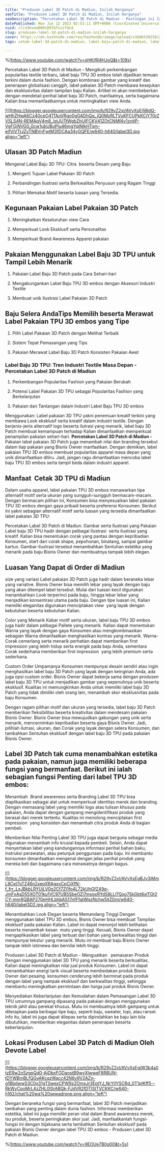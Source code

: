 ```yaml
---
title: "Produsen Label 3D Patch di Madiun, Inilah Harganya"
seoTitle: "Produsen Label 3D Patch di Madiun, Inilah Harganya"
seoDescription: "Percetakan Label 3D Patch di Madiun - Postingan ini Ialah Review dengan detail yang PT. Devote Labelindo Ulas Perihal Jasa Percetakan Label 3D Patch"
datePublished: Mon Jun 12 2023 02:53:11 GMT+0000 (Coordinated Universal Time)
cuid: clis9evew000109lbfszzfdz4
slug: produsen-label-3d-patch-di-madiun-inilah-harganya
cover: https://cdn.hashnode.com/res/hashnode/image/upload/v1686538258124/f23f8f86-753a-4a76-8609-eac2a0ced125.jpeg
tags: cetak-label-3d-patch-di-madiun, label-baju-patch-di-madiun, label-baju-jersey-madiun

---
```


%[https://www.youtube.com/watch?v=qHKifR4HJoQ&t=109s] 

Percetakan Label 3D Patch di Madiun - Mengikuti perkembangan popularitas textile terbaru, label baju TPU 3D embos telah dijadikan temuan terkini dalam dunia fashion. Dengan kombinasi gambar yang kreatif dan penerapan globalisasi canggih, label pakaian 3D Patch membawa kesejukan dan eksklusivitas dalam tampilan baju Kalian. Artikel ini akan membeberkan dengan mendetail perihal label baju 3D Patch, manfaatnya, serta bagaimana Kalian bisa memanfaatkannya untuk meningkatkan view Anda.

[![](https://blogger.googleusercontent.com/img/b/R29vZ2xl/AVvXsEj5BdQ-wHhZHwA6Cz40cpO41TAoVRgo0gGADhQq_jQ0MzRLTVuKFCUPkKCjY70rZVSLS4N-REMAqV4m8_IstJUTtWgbZhUlFCKV41ZOtCNMf4v1znjtP-VgFGjNVG0_0cw1ubUBuPIu46mgYqlNIkHTxm-eifViVTrJZyTNBVnFwtM3fDCAa34yGQFE/w640-h640/label3D.jpg align="left")](https://blogger.googleusercontent.com/img/b/R29vZ2xl/AVvXsEj5BdQ-wHhZHwA6Cz40cpO41TAoVRgo0gGADhQq_jQ0MzRLTVuKFCUPkKCjY70rZVSLS4N-REMAqV4m8_IstJUTtWgbZhUlFCKV41ZOtCNMf4v1znjtP-VgFGjNVG0_0cw1ubUBuPIu46mgYqlNIkHTxm-eifViVTrJZyTNBVnFwtM3fDCAa34yGQFE/s900/label3D.jpg)

## Ulasan 3D Patch Madiun

Mengenal Label Baju 3D TPU: Citra  beserta Desain yang Baju

1. Mengerti Tujuan Label Pakaian 3D Patch
    
2. Perbandingan Ilustrasi serta Berkwalitas Penyusun yang Ragam Tinggi
    
3. Pilihan Memakai Motif beserta luasan yang Tersedia.
    

## Kegunaan Pakaian Label Pakaian 3D Patch

1. Meningkatkan Keseluruhan view Cara
    
2. Memperkuat Look Eksklusif serta Personalitas
    
3. Memperkuat Brand Awareness Apparel pakaian
    

## Pakaian Menggunakan Label Baju 3D TPU untuk Tampil Lebih Menarik

1. Pakaian Label Baju 3D Patch pada Cara Sehari-hari
    
2. Mengabungankan Label Baju TPU 3D embos dengan Aksesori Industri Textile
    
3. Membuat unik Ilustrasi Label Pakaian 3D Patch
    

## Baju Selera AndaTips Memilih beserta Merawat Label Pakaian TPU 3D embos yang Tipe

1. Pilih Label Pakaian 3D Patch dengan Melihat Terbaik
    
2. Sistem Tepat Pemasangan yang Tips
    
3. Pakaian Merawat Label Baju 3D Patch Konsisten Pakaian Awet
    

### Label Baju 3D TPU: Tren Industri Textile Masa Depan - Percetakan Label 3D Patch di Madiun

1. Perkembangan Popularitas Fashion yang Pakaian Berubah
    
2. Potensi Label Pakaian 3D TPU sebagai Popularitas Fashion yang Berkelanjutan
    
3. Pakaian dan Tantangan dalam Industri Label Baju TPU 3D embos
    

Menggunakan: Label pakaian 3D TPU yakni penemuan kreatif terkini yang membawa Look eksklusif serta kreatif dalam industri textile. Dengan berjenis-jenis alternatif logo beserta ilutrasi yang menarik, label baju 3D Patch membuat kemampuan terhadap Kalian dimanfaatkan memperkuat penampilan pakaian sehari-hari. **Percetakan Label 3D Patch di Madiun -** Pakaian label pakaian 3D Patch juga menambah nilai dan branding tersebut dalam tiap pakaian yang Bisnis Owner manfaatkan. Dengan demikian, label pakaian TPU 3D embos membuat popularitas apparel masa depan yang unik dimanfaatkan ditiru. Jadi, jangan ragu dimanfaatkan mencoba label baju TPU 3D embos serta tampil beda dalam industri apparel.

## Manfaat  Cetak 3D TPU di Madiun

Dalam usaha apparel, label pakaian TPU 3D embos menawarkan tipe alternatif motif serta ukuran yang sungguh-sungguh bermacam-macam. Dengan bermacam pilihan ini, Konsumen bisa menyesuaikan label pakaian TPU 3D embos dengan gaya pribadi beserta preferensi Konsumen. Berikut ini yakni sebagian alternatif motif serta luasan yang tersedia dimanfaatkan label pakaian 3D TPU:

Percetakan Label 3D Patch di Madiun. Gambar serta Ilustrasi yang Pakaian Label baju 3D TPU hadir dengan pelbagai Ilustrasi  serta ilustrasi yang kreatif. Kalian bisa menentukan corak yang pantas dengan kepribadian Konsumen, start dari corak shape, pepohonan, binatang, sampai gambar kartun. Gambar-ilustrasi tersebut menambahkan Sentuhan estetika yang menarik pada baju Bisnis Owner dan membuatnya tampak lebih elegan.

## Luasan Yang Dapat di Order di Madiun

size yang variasi Label pakaian 3D Patch juga hadir dalam beraneka lebar yang variative. Bisnis Owner bisa memilih lebar yang layak dengan baju yang akan ditempel label tersebut. Mulai dari luasan kecil digunakan menambahkan Look terperinci pada baju, hingga lebar lebar yang menjadikan konsentrasi utama pada baju. Dengan tipe luasan ini, Kalian memiliki eleganitas digunakan menciptakan view  yang layak dengan kebutuhan beserta kebutuhan Kalian.

Color yang Menarik Kabar motif serta ukuran, label baju TPU 3D embos juga hadir dalam pelbagai Pallete yang menarik. Kalian dapat menentukan Warna yang layak dengan gaya Konsumen atau mengkombinasikan sebagian Warna dimanfaatkan menghasilkan kontras yang menarik. Warna-Corak cemerlang serta menarik perhatian dapat memberikan first impression yang lebih hidup serta energik pada baju Anda, sementara Corak sederhana memberikan first impression  yang lebih premium serta sederhana.

Custom Order Umpamanya Konsumen mempunyai desain sendiri atau ingin menghasilkan label baju 3D Patch yang layak dengan keinginan Anda, ada juga opsi custom order. Bisnis Owner dapat bekerja sama dengan produsen label baju 3D TPU untuk menjadikan gambar yang sepenuhnya unik beserta eksklusif. Kualitas ini memungkinkan Anda untuk memiliki label baju 3D Patch yang tidak dimiliki oleh orang lain, menambah skor eksklusivitas pada baju Konsumen.

Dengan ragam pilihan motif dan ukuran yang tersedia, label baju 3D Patch memberikan fleksibilitas beserta kreativitas dalam mendesain pakaian Bisnis Owner. Bisnis Owner bisa mewujudkan gabungan yang unik serta menarik, mencerminkan kepribadian beserta gaya Bisnis Owner. Jadi, pilihlah ilutrasi, ukuran, dan Corak yang layak dengan selera Konsumen, dan tambahkan Sentuhan eksklusif dengan label baju 3D TPU pada pakaian Bisnis Owner.

## Label 3D Patch tak cuma menambahkan estetika pada pakaian, namun juga memiliki beberapa fungsi yang bermanfaat. Berikut ini ialah sebagian fungsi Penting dari label TPU 3D embos:

Menambah  Brand awareness serta Branding Label 3D TPU bisa diaplikasikan sebagai alat untuk memperkuat identitas merek dan branding. Dengan memasang label yang memiliki logo atau tulisan khusus pada pakaian, Anda dapat dengan gampang mengidentifikasi produk yang berasal dari merek tertentu. Kualitas ini menolong menciptakan first impression  yang konsisten dan menambah citra produk Anda di bagian pembeli.

Memberikan Nilai Penting Label 3D TPU juga dapat berguna sebagai media digunakan menambah info krusial kepada pembeli. Selain, Anda dapat menyertakan label yang kandungannya informasi perihal bahan baku, instruksi perawatan, atau petunjuk penggunaan pada baju. Ini membantu konsumen dimanfaatkan mengenal dengan jelas perihal produk yang mereka beli dan bagaimana cara merawatnya dengan bagus.

[![](https://blogger.googleusercontent.com/img/b/R29vZ2xl/AVvXsEgBJv3jMmL8CeI7oTZ46n2xepXRAgxvCpCjXfN-f_frr_LxJBkbLRYUjLV0g2Cf7Zl1fo4L72kUhGfZ49q-JmFxAsD55XOT01ku1VC97UB5SbeOZi7mxgxRYdS8LLl7Qxo75kGbt8xlTGt2CY-mnr8QBAP270eHHLbhbAS17nfFfatWqzNchw5itZGm/w640-h640/label3D2.jpg align="left")](https://blogger.googleusercontent.com/img/b/R29vZ2xl/AVvXsEgBJv3jMmL8CeI7oTZ46n2xepXRAgxvCpCjXfN-f_frr_LxJBkbLRYUjLV0g2Cf7Zl1fo4L72kUhGfZ49q-JmFxAsD55XOT01ku1VC97UB5SbeOZi7mxgxRYdS8LLl7Qxo75kGbt8xlTGt2CY-mnr8QBAP270eHHLbhbAS17nfFfatWqzNchw5itZGm/s900/label3D2.jpg)

Menambahkan Look Elegan beserta Memandang Tinggi Dengan menggunakan label TPU 3D embos, Bisnis Owner bisa membuat Tampilan eksklusif pada pakaian Kalian. Label ini dapat menonjol lebih kelihatan beserta menambah kesan  mutu yang tinggi. Kecuali, Bisnis Owner dapat mengaplikasikan label yang terbuat dari bahan yang berkwalitas tinggi dan mempunyai tekstur yang menarik. Mutu ini membuat baju Bisnis Owner tampak lebih istimewa dan bernilai lebih tinggi.

Produsen Label 3D Patch di Madiun - Menguatkan   pemasaran Produk Dengan menggunakan label 3D TPU yang menarik beserta berkualitas, Kalian dapat meningkatkan nilai jual produk Konsumen. Label ini dapat menambahkan energi tarik visual beserta membedakan produk Bisnis Owner dari pesaing. konsumen cenderung lebih berminat pada produk dengan label yang nampak eksklusif dan berkwalitas tinggi, sehingga membantu meningkatkan permintaan dan harga jual produk Bisnis Owner.

Menyediakan Keberlanjutan dan Kemudahan dalam Pemasangan Label 3D TPU umumnya gampang dipasang pada pakaian dengan menggunakan teknik jahit atau perekat khusus. Mutu ini membuatnya lebih gampang untuk diterapkan pada berbagai tipe baju, seperti baju, sweater, topi, atau ransel. Info itu, label ini juga dapat dilepas serta dipindahkan ke baju lain bila dibutuhkan, memberikan eleganitas dalam penerapan beserta keberlanjutan.

## Lokasi Produsen Label 3D Patch di Madiun Oleh Devote Label

[![](https://blogger.googleusercontent.com/img/b/R29vZ2xl/AVvXsEgjW3b4a0tzERw2oSzgpQd0-AiDbxFODaostB9wvXIwweF8RBUN-tDYWBmBLfQGyAKcqzWacc42N8y9V2AZn-g1BbdwwS3C0x31gTSwexCPW9zZOmxJr3EplYJ_NrYiIYSCRd_0T1plKff5--RkWyCpoMrL4zZHL0ISrABQk-FJdVR2fDTISITVCKKC/w640-h162/chat%20wa%20sewadrone.png align="left")](https://wa.me/+6287838865004?text=Permisi%2C%20kak%20mau%20nanya%20tentang%20label%2C%20dapat%20informasi%20dari%20devotelabels.web.id)

Dengan beraneka fungsi yang bermanfaat, label 3D Patch menjadikan tambahan yang penting dalam dunia fashion. Informasi memberikan estetika, label ini juga memiliki peran vital dalam Brand awareness merek, isu produk, beserta peningkatan skor jual. Jadi, manfaatkanlah fungsi-fungsi ini dengan bijaksana serta tambahkan Sentuhan eksklusif pada pakaian Bisnis Owner dengan label TPU 3D embos - Produsen Label 3D Patch di Madiun.

%[https://www.youtube.com/watch?v=9EOUe7B0g00&t=5s]